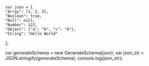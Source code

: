 <script src="generate_schema/json.js"></script>
<script src="generate_schema/type-of-is.js"></script>

    var json = {
    "Array": [1, 2, 3],
    "Boolean": true,
    "Null": null,
    "Number": 123,
    "Object": {"a": "b", "c": "d"},
    "String": "Hello World"
};


var generateSchema = new GenerateSchema(json);
var json_str = JSON.stringify(generateSchema);
console.log(json_str);